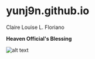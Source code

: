 # yunj9n.github.io
Claire Louise L. Floriano

**Heaven Official's Blessing**

![alt text](https://pbs.twimg.com/media/E9uw2ivWEAQABpB.jpg)

